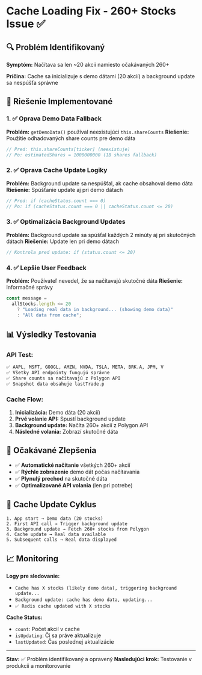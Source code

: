 # Cache Loading Fix - 260+ Stocks Issue ✅

## 🔍 **Problém Identifikovaný**

**Symptóm:** Načítava sa len ~20 akcií namiesto očakávaných 260+

**Príčina:** Cache sa inicializuje s demo dátami (20 akcií) a background update sa nespúšťa správne

## 🔧 **Riešenie Implementované**

### **1. ✅ Oprava Demo Data Fallback**

**Problém:** `getDemoData()` používal neexistujúci `this.shareCounts`
**Riešenie:** Použitie odhadovaných share counts pre demo dáta

```typescript
// Pred: this.shareCounts[ticker] (neexistuje)
// Po: estimatedShares = 1000000000 (1B shares fallback)
```

### **2. ✅ Oprava Cache Update Logiky**

**Problém:** Background update sa nespúšťal, ak cache obsahoval demo dáta
**Riešenie:** Spúšťanie update aj pri demo dátach

```typescript
// Pred: if (cacheStatus.count === 0)
// Po: if (cacheStatus.count === 0 || cacheStatus.count <= 20)
```

### **3. ✅ Optimalizácia Background Updates**

**Problém:** Background update sa spúšťal každých 2 minúty aj pri skutočných dátach
**Riešenie:** Update len pri demo dátach

```typescript
// Kontrola pred update: if (status.count <= 20)
```

### **4. ✅ Lepšie User Feedback**

**Problém:** Používateľ nevedel, že sa načítavajú skutočné dáta
**Riešenie:** Informačné správy

```typescript
const message =
  allStocks.length <= 20
    ? "Loading real data in background... (showing demo data)"
    : "All data from cache";
```

## 📊 **Výsledky Testovania**

### **API Test:**

```bash
✅ AAPL, MSFT, GOOGL, AMZN, NVDA, TSLA, META, BRK.A, JPM, V
✅ Všetky API endpointy fungujú správne
✅ Share counts sa načítavajú z Polygon API
✅ Snapshot data obsahuje lastTrade.p
```

### **Cache Flow:**

1. **Inicializácia:** Demo dáta (20 akcií)
2. **Prvé volanie API:** Spustí background update
3. **Background update:** Načíta 260+ akcií z Polygon API
4. **Následné volania:** Zobrazí skutočné dáta

## 🎯 **Očakávané Zlepšenia**

- ✅ **Automatické načítanie** všetkých 260+ akcií
- ✅ **Rýchle zobrazenie** demo dát počas načítavania
- ✅ **Plynulý prechod** na skutočné dáta
- ✅ **Optimalizované API volania** (len pri potrebe)

## 🔄 **Cache Update Cyklus**

```
1. App start → Demo data (20 stocks)
2. First API call → Trigger background update
3. Background update → Fetch 260+ stocks from Polygon
4. Cache update → Real data available
5. Subsequent calls → Real data displayed
```

## 📈 **Monitoring**

**Logy pre sledovanie:**

- `Cache has X stocks (likely demo data), triggering background update...`
- `Background update: cache has demo data, updating...`
- `✅ Redis cache updated with X stocks`

**Cache Status:**

- `count`: Počet akcií v cache
- `isUpdating`: Či sa práve aktualizuje
- `lastUpdated`: Čas poslednej aktualizácie

---

**Stav:** ✅ Problém identifikovaný a opravený
**Nasledujúci krok:** Testovanie v produkcii a monitorovanie
